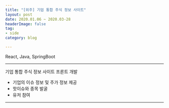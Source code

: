 ```yaml
---
title: "[외주] 기업 통합 주식 정보 사이트"
layout: post
date: 2020.01.06 ~ 2020.03-28
headerImage: false
tag:
- side
category: blog

---
```


React, Java, SpringBoot

---

기업 통합 주식 정보 사이트 프론트 개발
- 기업의 이슈 정보 및 주가 정보 제공
- 핫이슈와 종목 발굴
- 유저 참여

---

